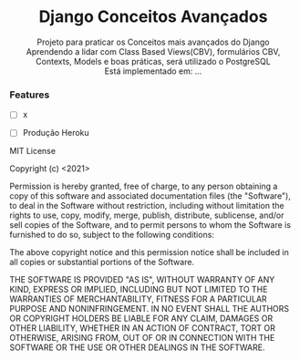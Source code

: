 <h1 align="center">Django Conceitos Avançados</h1>
<p align="center">
    Projeto para praticar os Conceitos mais avançados do Django<br>
    Aprendendo a lidar com Class Based Views(CBV), formulários CBV,
    Contexts, Models  e boas práticas, será utilizado o PostgreSQL
    <br>
    Está implementado em: ...
</p>

### Features

- [ ] x 

- [ ] Produção Heroku

MIT License

Copyright (c) <2021> <Pedro Demeu>

Permission is hereby granted, free of charge, to any person obtaining a copy
of this software and associated documentation files (the "Software"), to deal
in the Software without restriction, including without limitation the rights
to use, copy, modify, merge, publish, distribute, sublicense, and/or sell
copies of the Software, and to permit persons to whom the Software is
furnished to do so, subject to the following conditions:

The above copyright notice and this permission notice shall be included in all
copies or substantial portions of the Software.

THE SOFTWARE IS PROVIDED "AS IS", WITHOUT WARRANTY OF ANY KIND, EXPRESS OR
IMPLIED, INCLUDING BUT NOT LIMITED TO THE WARRANTIES OF MERCHANTABILITY,
FITNESS FOR A PARTICULAR PURPOSE AND NONINFRINGEMENT. IN NO EVENT SHALL THE
AUTHORS OR COPYRIGHT HOLDERS BE LIABLE FOR ANY CLAIM, DAMAGES OR OTHER
LIABILITY, WHETHER IN AN ACTION OF CONTRACT, TORT OR OTHERWISE, ARISING FROM,
OUT OF OR IN CONNECTION WITH THE SOFTWARE OR THE USE OR OTHER DEALINGS IN THE
SOFTWARE.